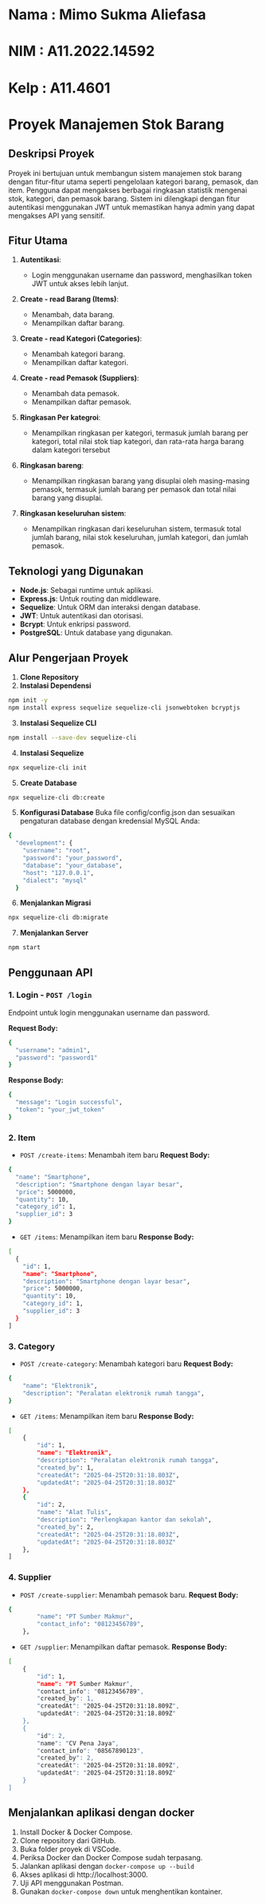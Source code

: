 # Nama : Mimo Sukma Aliefasa
# NIM : A11.2022.14592
# Kelp : A11.4601

# Proyek Manajemen Stok Barang

## Deskripsi Proyek
Proyek ini bertujuan untuk membangun sistem manajemen stok barang dengan fitur-fitur utama seperti pengelolaan kategori barang, pemasok, dan item. Pengguna dapat mengakses berbagai ringkasan statistik mengenai stok, kategori, dan pemasok barang. Sistem ini dilengkapi dengan fitur autentikasi menggunakan JWT untuk memastikan hanya admin yang dapat mengakses API yang sensitif.

## Fitur Utama
1. **Autentikasi**:
   - Login menggunakan username dan password, menghasilkan token JWT untuk akses lebih lanjut.
   
2. **Create - read Barang (Items)**:
   - Menambah, data barang.
   - Menampilkan daftar barang.
   
3. **Create - read Kategori (Categories)**:
   - Menambah kategori barang.
   - Menampilkan daftar kategori.
   
4. **Create - read Pemasok (Suppliers)**:
   - Menambah data pemasok.
   - Menampilkan daftar pemasok.
   
5. **Ringkasan Per kategroi**:
   - Menampilkan ringkasan per kategori, termasuk jumlah barang per kategori, total
nilai stok tiap kategori, dan rata-rata harga barang dalam kategori tersebut

6. **Ringkasan bareng**:
    - Menampilkan ringkasan barang yang disuplai oleh masing-masing pemasok,
termasuk jumlah barang per pemasok dan total nilai barang yang disuplai.

7. **Ringkasan keseluruhan sistem**:
    - Menampilkan ringkasan dari keseluruhan sistem, termasuk total jumlah barang, nilai
stok keseluruhan, jumlah kategori, dan jumlah pemasok.

## Teknologi yang Digunakan
- **Node.js**: Sebagai runtime untuk aplikasi.
- **Express.js**: Untuk routing dan middleware.
- **Sequelize**: Untuk ORM dan interaksi dengan database.
- **JWT**: Untuk autentikasi dan otorisasi.
- **Bcrypt**: Untuk enkripsi password.
- **PostgreSQL**: Untuk database yang digunakan.

## Alur Pengerjaan Proyek
1. **Clone Repository**
2. **Instalasi Dependensi**
``` bash 
npm init -y
npm install express sequelize sequelize-cli jsonwebtoken bcryptjs
```
3. **Instalasi Sequelize CLI**
```bash 
npm install --save-dev sequelize-cli
```

4. **Instalasi Sequelize**
```bash
npx sequelize-cli init
```

5. **Create Database**
```bash
npx sequelize-cli db:create
```

5. **Konfigurasi Database**
Buka file config/config.json dan sesuaikan pengaturan database dengan kredensial MySQL Anda:
```bash
{
  "development": {
    "username": "root",
    "password": "your_password",
    "database": "your_database",
    "host": "127.0.0.1",
    "dialect": "mysql"
  }
```

6. **Menjalankan Migrasi**
```bash
npx sequelize-cli db:migrate
```

7. **Menjalankan Server**
```bash
npm start
```

## Penggunaan API
### 1. **Login** - `POST /login`
Endpoint untuk login menggunakan username dan password.

**Request Body:**
```bash
{
  "username": "admin1",
  "password": "password1"
}
```
**Response Body:**
```bash
{
  "message": "Login successful",
  "token": "your_jwt_token"
}
```
### 2. **Item** 
- `POST /create-items`: Menambah item baru
**Request Body:**
```bash
{
  "name": "Smartphone",
  "description": "Smartphone dengan layar besar",
  "price": 5000000,
  "quantity": 10,
  "category_id": 1,
  "supplier_id": 3
}
```
- `GET /items`: Menampilkan item baru
**Response Body:**
```bash
[
  {
    "id": 1,
    "name": "Smartphone",
    "description": "Smartphone dengan layar besar",
    "price": 5000000,
    "quantity": 10,
    "category_id": 1,
    "supplier_id": 3
  }
]
```
### 3. **Category** 
- `POST /create-category`: Menambah kategori baru
**Request Body:**
```bash
{
    "name": "Elektronik",
    "description": "Peralatan elektronik rumah tangga",
}
```
- `GET /items`: Menampilkan item baru
**Response Body:**
```bash
[
    {
        "id": 1,
        "name": "Elektronik",
        "description": "Peralatan elektronik rumah tangga",
        "created_by": 1,
        "createdAt": "2025-04-25T20:31:18.803Z",
        "updatedAt": "2025-04-25T20:31:18.803Z"
    },
    {
        "id": 2,
        "name": "Alat Tulis",
        "description": "Perlengkapan kantor dan sekolah",
        "created_by": 2,
        "createdAt": "2025-04-25T20:31:18.803Z",
        "updatedAt": "2025-04-25T20:31:18.803Z"
    },
]
```
### 4. **Supplier** 
- `POST /create-supplier`: Menambah pemasok baru.
**Request Body:**
```bash
{
        "name": "PT Sumber Makmur",
        "contact_info": "08123456789",
    },
```
- `GET /supplier`: Menampilkan daftar pemasok.
**Response Body:**
```bash
[
    {
        "id": 1,
        "name": "PT Sumber Makmur",
        "contact_info": "08123456789",
        "created_by": 1,
        "createdAt": "2025-04-25T20:31:18.809Z",
        "updatedAt": "2025-04-25T20:31:18.809Z"
    },
    {
        "id": 2,
        "name": "CV Pena Jaya",
        "contact_info": "08567890123",
        "created_by": 2,
        "createdAt": "2025-04-25T20:31:18.809Z",
        "updatedAt": "2025-04-25T20:31:18.809Z"
    }
]
```
## Menjalankan aplikasi dengan docker
1. Install Docker & Docker Compose.
2. Clone repository dari GitHub.
3. Buka folder proyek di VSCode.
4. Periksa Docker dan Docker Compose sudah terpasang.
5. Jalankan aplikasi dengan ```docker-compose up --build```
6. Akses aplikasi di http://localhost:3000.
7. Uji API menggunakan Postman.
8. Gunakan ```docker-compose down``` untuk menghentikan kontainer.

